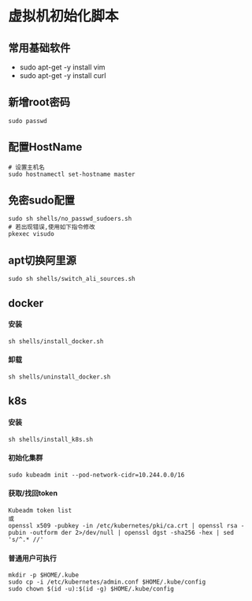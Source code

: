 # 虚拟机初始化脚本

## 常用基础软件
- sudo apt-get -y install vim
- sudo apt-get -y install curl

## 新增root密码
```
sudo passwd
```

## 配置HostName
```
# 设置主机名
sudo hostnamectl set-hostname master
```

## 免密sudo配置
```
sudo sh shells/no_passwd_sudoers.sh
# 若出现错误,使用如下指令修改
pkexec visudo
```

## apt切换阿里源
```
sudo sh shells/switch_ali_sources.sh
```

## **docker**
#### 安装
```
sh shells/install_docker.sh
```
#### 卸载
```
sh shells/uninstall_docker.sh
```

## **k8s**

#### 安装
```
sh shells/install_k8s.sh
```

#### 初始化集群
```
sudo kubeadm init --pod-network-cidr=10.244.0.0/16
```

#### 获取/找回token
```
Kubeadm token list
或
openssl x509 -pubkey -in /etc/kubernetes/pki/ca.crt | openssl rsa -pubin -outform der 2>/dev/null | openssl dgst -sha256 -hex | sed 's/^.* //'
```

#### 普通用户可执行
```
mkdir -p $HOME/.kube
sudo cp -i /etc/kubernetes/admin.conf $HOME/.kube/config
sudo chown $(id -u):$(id -g) $HOME/.kube/config
```
